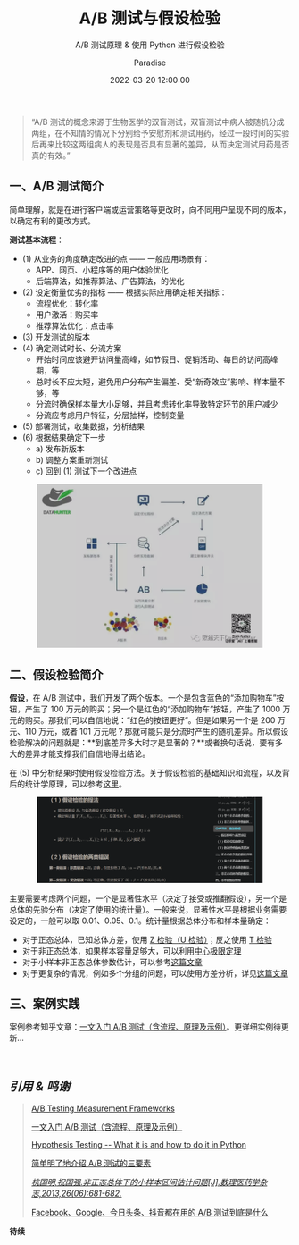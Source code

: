 ﻿---
layout:     post
title:      "A/B 测试与假设检验"
subtitle:   "A/B 测试原理 & 使用 Python 进行假设检验"
date:       2022-03-20 12:00:00
author:     "Paradise"
header-style: text
tags:
    - 商业分析
    - 数据分析
    - 统计分析
---


> “A/B 测试的概念来源于生物医学的双盲测试，双盲测试中病人被随机分成两组，在不知情的情况下分别给予安慰剂和测试用药，经过一段时间的实验后再来比较这两组病人的表现是否具有显著的差异，从而决定测试用药是否真的有效。”


## 一、A/B 测试简介

简单理解，就是在进行客户端或运营策略等更改时，向不同用户呈现不同的版本，以确定有利的更改方式。

**测试基本流程**：

- (1) 从业务的角度确定改进的点 —— 一般应用场景有：
    - APP、网页、小程序等的用户体验优化
    - 后端算法，如推荐算法、广告算法，的优化
- (2) 设定衡量优劣的指标 —— 根据实际应用确定相关指标：
    - 流程优化：转化率
    - 用户激活：购买率
    - 推荐算法优化：点击率
- (3) 开发测试的版本
- (4) 确定测试时长、分流方案
    - 开始时间应该避开访问量高峰，如节假日、促销活动、每日的访问高峰期，等
    - 总时长不应太短，避免用户分布产生偏差、受“新奇效应”影响、样本量不够，等
    - 分流时确保样本量大小足够，并且考虑转化率导致特定环节的用户减少
    - 分流应考虑用户特征，分层抽样，控制变量
- (5) 部署测试，收集数据，分析结果
- (6) 根据结果确定下一步
    - a) 发布新版本
    - b) 调整方案重新测试
    - c) 回到 (1) 测试下一个改进点

<center><img src="/post-assets/20220320/process.webp" style="filter: brightness(80%); width: 80%;"></center>


## 二、假设检验简介

**假设**，在 A/B 测试中，我们开发了两个版本。一个是包含蓝色的“添加购物车”按钮，产生了 100 万元的购买；另一个是红色的“添加购物车”按钮，产生了 1000 万元的购买。那我们可以自信地说：“红色的按钮更好”。但是如果另一个是 200 万元、110 万元，或者 101 万元呢？那就可能只是分流时产生的随机差异。所以假设检验解决的问题就是：**到底差异多大时才是显著的？**或者换句话说，要有多大的差异才能支撑我们自信地得出结论。

在 (5) 中分析结果时使用假设检验方法。关于假设检验的基础知识和流程，以及背后的统计学原理，可以参考<a target="_blank" href="{{ site.url }}{{ site.baseurl }}/2021/06/05/%E6%A6%82%E7%8E%87%E8%AE%BA%E4%B8%8E%E6%95%B0%E7%90%86%E7%BB%9F%E8%AE%A1-%E4%B8%8B/#chpt08--%E5%81%87%E8%AE%BE%E6%A3%80%E9%AA%8C">这里</a>。

<center><img src="/post-assets/20220320/hypo-test.png" style="filter: brightness(95%); width: 80%;"></center>

主要需要考虑两个问题，一个是显著性水平（决定了接受或推翻假设），另一个是总体的先验分布（决定了使用的统计量）。一般来说，显著性水平是根据业务需要设定的，一般可以取 0.01、0.05、0.1。统计量根据总体分布和样本量确定：
- 对于正态总体，已知总体方差，使用 <a target="_blank" href="{{ site.url }}{{ site.baseurl }}/2021/06/05/%E6%A6%82%E7%8E%87%E8%AE%BA%E4%B8%8E%E6%95%B0%E7%90%86%E7%BB%9F%E8%AE%A1-%E4%B8%8B/#a%E5%B7%B2%E7%9F%A5-sigma%E6%B1%82-mu-%E7%9A%84%E7%BD%AE%E4%BF%A1%E5%8C%BA%E9%97%B4">Z 检验（U 检验）</a>；反之使用 <a target="_blank" href="{{ site.url }}{{ site.baseurl }}/2021/06/05/%E6%A6%82%E7%8E%87%E8%AE%BA%E4%B8%8E%E6%95%B0%E7%90%86%E7%BB%9F%E8%AE%A1-%E4%B8%8B/#b%E6%9C%AA%E7%9F%A5-sigma%E6%B1%82-mu-%E7%9A%84%E7%BD%AE%E4%BF%A1%E5%8C%BA%E9%97%B4">T 检验</a>
- 对于非正态总体，如果样本容量足够大，可以利用<a target="_blank" href="{{ site.url }}{{ site.baseurl }}/2021/06/02/%E6%A6%82%E7%8E%87%E8%AE%BA%E4%B8%8E%E6%95%B0%E7%90%86%E7%BB%9F%E8%AE%A1-%E4%B8%8A/#%E4%BA%8C%E4%B8%AD%E5%BF%83%E6%9E%81%E9%99%90%E5%AE%9A%E7%90%86">中心极限定理</a>
- 对于小样本非正态总体参数估计，可以参考<a target="_blank" href="{{ site.fileurl }}/post-assets/20220320/非正态总体下的小样本区间估计问题.pdf">这篇文章</a>
- 对于更复杂的情况，例如多个分组的问题，可以使用方差分析，详见<a target="_blank" href="https://towardsdatascience.com/hypothesis-testing-a23852264d09">这篇文章</a>


## 三、案例实践

案例参考知乎文章：[一文入门 A/B 测试（含流程、原理及示例）](https://zhuanlan.zhihu.com/p/68019926)。更详细实例待更新...

<br>

## *引用 & 鸣谢*

> [A/B Testing Measurement Frameworks](https://www.analyticsvidhya.com/blog/2021/03/a-b-testing-measurement-frameworks%e2%80%8a-%e2%80%8aevery-data-scientist-should-know/?utm_source=feed&utm_medium=feed-articles&utm_campaign=feed)
>
> [一文入门 A/B 测试（含流程、原理及示例）](https://zhuanlan.zhihu.com/p/68019926)
>
> [Hypothesis Testing -- What it is and how to do it in Python](https://towardsdatascience.com/hypothesis-testing-a23852264d09)
>
> [简单明了地介绍 A/B 测试的三要素](https://mp.weixin.qq.com/s?__biz=MzIxNjA2ODUzNg==&mid=2651441205&idx=1&sn=ffbaf1c8671f75002774ed2f7fdc8c05)
>
> [*杭国明,祝国强.非正态总体下的小样本区间估计问题[J].数理医药学杂志,2013,26(06):681-682.*](https://kns.cnki.net/kcms/detail/detail.aspx?dbcode=CJFD&dbname=CJFDHIS2&filename=SLYY201306017&v=AmEcKiN0Cw2qOiBkHpD%25mmd2BOqEmfZxW0g5uJ%25mmd2F%25mmd2BRlmZK8iisaZ7mMMhvJeoZ65qG1NpU)
>
> [Facebook、Google、今日头条、抖音都在用的 A/B 测试到底是什么](https://mp.weixin.qq.com/s?__biz=MzIyNDQ3MTk2Nw==&mid=2247485822&idx=1&sn=1f79ffac363d1f6e7bab69e7a8d40db2)

**待续**